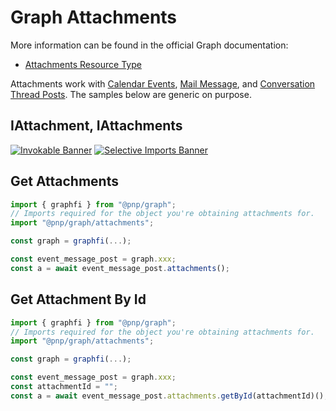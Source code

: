 # Graph Attachments

More information can be found in the official Graph documentation:

- [Attachments Resource Type](https://learn.microsoft.com/en-us/graph/api/resources/attachment?view=graph-rest-1.0)

Attachments work with [Calendar Events](./calendars.md), [Mail Message](./mail-messages.md), and [Conversation Thread Posts](./conversations.md). The samples below are generic on purpose.

## IAttachment, IAttachments

[![Invokable Banner](https://img.shields.io/badge/Invokable-informational.svg)](../concepts/invokable.md) [![Selective Imports Banner](https://img.shields.io/badge/Selective%20Imports-informational.svg)](../concepts/selective-imports.md)

## Get Attachments

```TypeScript
import { graphfi } from "@pnp/graph";
// Imports required for the object you're obtaining attachments for.
import "@pnp/graph/attachments";

const graph = graphfi(...);

const event_message_post = graph.xxx;
const a = await event_message_post.attachments();
```

## Get Attachment By Id

```TypeScript
import { graphfi } from "@pnp/graph";
// Imports required for the object you're obtaining attachments for.
import "@pnp/graph/attachments";

const graph = graphfi(...);

const event_message_post = graph.xxx;
const attachmentId = "";
const a = await event_message_post.attachments.getById(attachmentId)();
```
